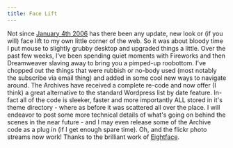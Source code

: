 ```yaml
---
title: Face Lift
---
```

Not since [January 4th 2006](http://www.roobottom.com/2006/01/04/new-year-re-design/) has there been any update, new look or (if you will) face lift to my own little corner of the web. So it was about bloody time I put mouse to slightly grubby desktop and upgraded things a little. Over the past few weeks, I've been spending quiet moments with Fireworks and then Dreamweaver slaving away to bring you a pimped-up roobottom. I've chopped out the things that were rubbish or no-body used (most notably the subscribe via email thing) and added in some cool new ways to navigate around. The Archives have received a complete re-code and now offer (I think) a great alternative to the standard Wordpress list by date feature. In-fact all of the code is sleeker, faster and more importantly ALL stored in it's theme directory - where as before it was scattered all over the place. I will endeavor to post some more technical details of what's going on behind the scenes in the near future - and I may even release some of the Archive code as a plug in (if I get enough spare time). Oh, and the flickr photo streams now work! Thanks to the brilliant work of [Eightface](http://eightface.com/wordpress/flickrrss/).